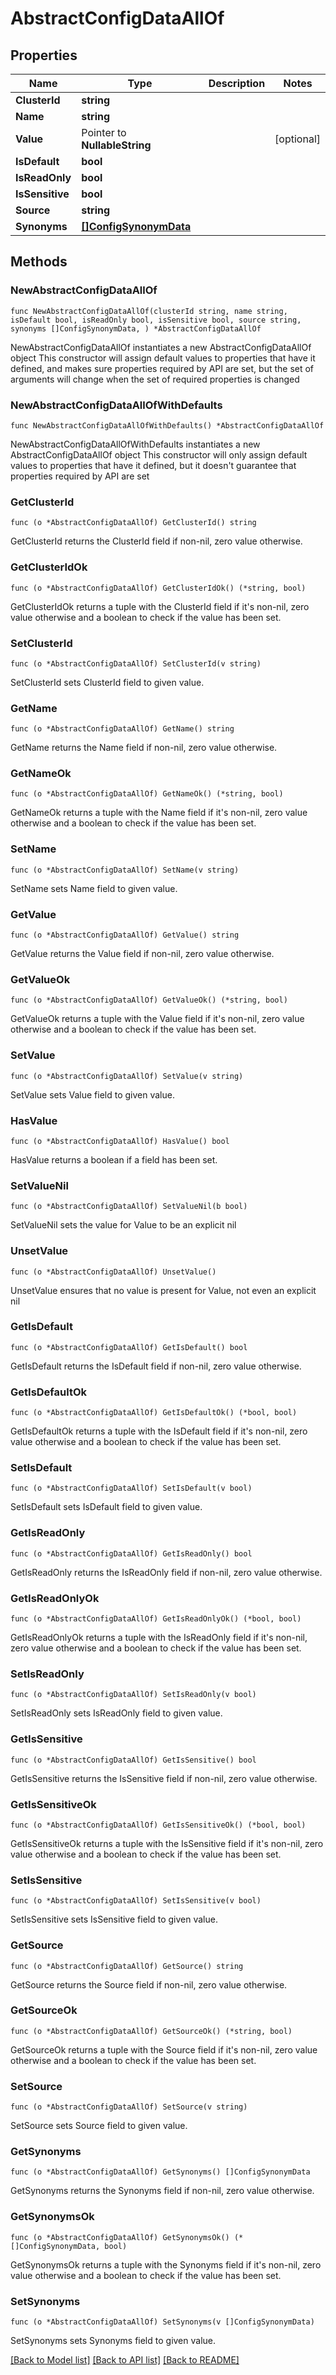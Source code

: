 # AbstractConfigDataAllOf

## Properties

Name | Type | Description | Notes
------------ | ------------- | ------------- | -------------
**ClusterId** | **string** |  | 
**Name** | **string** |  | 
**Value** | Pointer to **NullableString** |  | [optional] 
**IsDefault** | **bool** |  | 
**IsReadOnly** | **bool** |  | 
**IsSensitive** | **bool** |  | 
**Source** | **string** |  | 
**Synonyms** | [**[]ConfigSynonymData**](ConfigSynonymData.md) |  | 

## Methods

### NewAbstractConfigDataAllOf

`func NewAbstractConfigDataAllOf(clusterId string, name string, isDefault bool, isReadOnly bool, isSensitive bool, source string, synonyms []ConfigSynonymData, ) *AbstractConfigDataAllOf`

NewAbstractConfigDataAllOf instantiates a new AbstractConfigDataAllOf object
This constructor will assign default values to properties that have it defined,
and makes sure properties required by API are set, but the set of arguments
will change when the set of required properties is changed

### NewAbstractConfigDataAllOfWithDefaults

`func NewAbstractConfigDataAllOfWithDefaults() *AbstractConfigDataAllOf`

NewAbstractConfigDataAllOfWithDefaults instantiates a new AbstractConfigDataAllOf object
This constructor will only assign default values to properties that have it defined,
but it doesn't guarantee that properties required by API are set

### GetClusterId

`func (o *AbstractConfigDataAllOf) GetClusterId() string`

GetClusterId returns the ClusterId field if non-nil, zero value otherwise.

### GetClusterIdOk

`func (o *AbstractConfigDataAllOf) GetClusterIdOk() (*string, bool)`

GetClusterIdOk returns a tuple with the ClusterId field if it's non-nil, zero value otherwise
and a boolean to check if the value has been set.

### SetClusterId

`func (o *AbstractConfigDataAllOf) SetClusterId(v string)`

SetClusterId sets ClusterId field to given value.


### GetName

`func (o *AbstractConfigDataAllOf) GetName() string`

GetName returns the Name field if non-nil, zero value otherwise.

### GetNameOk

`func (o *AbstractConfigDataAllOf) GetNameOk() (*string, bool)`

GetNameOk returns a tuple with the Name field if it's non-nil, zero value otherwise
and a boolean to check if the value has been set.

### SetName

`func (o *AbstractConfigDataAllOf) SetName(v string)`

SetName sets Name field to given value.


### GetValue

`func (o *AbstractConfigDataAllOf) GetValue() string`

GetValue returns the Value field if non-nil, zero value otherwise.

### GetValueOk

`func (o *AbstractConfigDataAllOf) GetValueOk() (*string, bool)`

GetValueOk returns a tuple with the Value field if it's non-nil, zero value otherwise
and a boolean to check if the value has been set.

### SetValue

`func (o *AbstractConfigDataAllOf) SetValue(v string)`

SetValue sets Value field to given value.

### HasValue

`func (o *AbstractConfigDataAllOf) HasValue() bool`

HasValue returns a boolean if a field has been set.

### SetValueNil

`func (o *AbstractConfigDataAllOf) SetValueNil(b bool)`

 SetValueNil sets the value for Value to be an explicit nil

### UnsetValue
`func (o *AbstractConfigDataAllOf) UnsetValue()`

UnsetValue ensures that no value is present for Value, not even an explicit nil
### GetIsDefault

`func (o *AbstractConfigDataAllOf) GetIsDefault() bool`

GetIsDefault returns the IsDefault field if non-nil, zero value otherwise.

### GetIsDefaultOk

`func (o *AbstractConfigDataAllOf) GetIsDefaultOk() (*bool, bool)`

GetIsDefaultOk returns a tuple with the IsDefault field if it's non-nil, zero value otherwise
and a boolean to check if the value has been set.

### SetIsDefault

`func (o *AbstractConfigDataAllOf) SetIsDefault(v bool)`

SetIsDefault sets IsDefault field to given value.


### GetIsReadOnly

`func (o *AbstractConfigDataAllOf) GetIsReadOnly() bool`

GetIsReadOnly returns the IsReadOnly field if non-nil, zero value otherwise.

### GetIsReadOnlyOk

`func (o *AbstractConfigDataAllOf) GetIsReadOnlyOk() (*bool, bool)`

GetIsReadOnlyOk returns a tuple with the IsReadOnly field if it's non-nil, zero value otherwise
and a boolean to check if the value has been set.

### SetIsReadOnly

`func (o *AbstractConfigDataAllOf) SetIsReadOnly(v bool)`

SetIsReadOnly sets IsReadOnly field to given value.


### GetIsSensitive

`func (o *AbstractConfigDataAllOf) GetIsSensitive() bool`

GetIsSensitive returns the IsSensitive field if non-nil, zero value otherwise.

### GetIsSensitiveOk

`func (o *AbstractConfigDataAllOf) GetIsSensitiveOk() (*bool, bool)`

GetIsSensitiveOk returns a tuple with the IsSensitive field if it's non-nil, zero value otherwise
and a boolean to check if the value has been set.

### SetIsSensitive

`func (o *AbstractConfigDataAllOf) SetIsSensitive(v bool)`

SetIsSensitive sets IsSensitive field to given value.


### GetSource

`func (o *AbstractConfigDataAllOf) GetSource() string`

GetSource returns the Source field if non-nil, zero value otherwise.

### GetSourceOk

`func (o *AbstractConfigDataAllOf) GetSourceOk() (*string, bool)`

GetSourceOk returns a tuple with the Source field if it's non-nil, zero value otherwise
and a boolean to check if the value has been set.

### SetSource

`func (o *AbstractConfigDataAllOf) SetSource(v string)`

SetSource sets Source field to given value.


### GetSynonyms

`func (o *AbstractConfigDataAllOf) GetSynonyms() []ConfigSynonymData`

GetSynonyms returns the Synonyms field if non-nil, zero value otherwise.

### GetSynonymsOk

`func (o *AbstractConfigDataAllOf) GetSynonymsOk() (*[]ConfigSynonymData, bool)`

GetSynonymsOk returns a tuple with the Synonyms field if it's non-nil, zero value otherwise
and a boolean to check if the value has been set.

### SetSynonyms

`func (o *AbstractConfigDataAllOf) SetSynonyms(v []ConfigSynonymData)`

SetSynonyms sets Synonyms field to given value.



[[Back to Model list]](../README.md#documentation-for-models) [[Back to API list]](../README.md#documentation-for-api-endpoints) [[Back to README]](../README.md)



